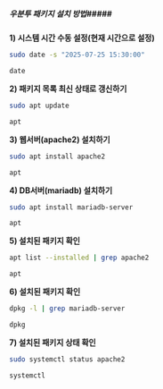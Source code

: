 ##### 우분투 패키지 설치 방법#####

**1) 시스템 시간 수동 설정(현재 시간으로 설정)**

```bash
sudo date -s "2025-07-25 15:30:00"
```

```tech
date
```

**2) 패키지 목록 최신 상태로 갱신하기**

```bash
sudo apt update
```

```tech
apt
```

**3) 웹서버(apache2) 설치하기**

```bash
sudo apt install apache2
```

```tech
apt
```

**4) DB서버(mariadb) 설치하기**

```bash
sudo apt install mariadb-server
```

```tech
apt
```

**5) 설치된 패키지 확인**

```bash
apt list --installed | grep apache2
```

```tech
apt
```

**6) 설치된 패키지 확인**

```bash
dpkg -l | grep mariadb-server
```

```tech
dpkg
```

**7) 설치된 패키지 상태 확인**

```bash
sudo systemctl status apache2
```

```tech
systemctl
```